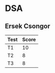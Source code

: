 # DSA
## Ersek Csongor

| Test  | Score |
| ------------- | ------------- |
| T1  | 10  |
| T2  | 8  |
| T3  | 8  |
